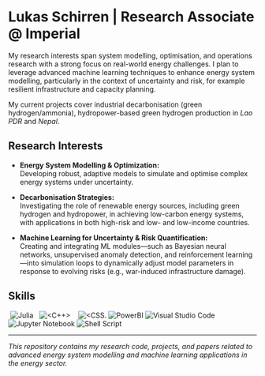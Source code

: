 # Lukas Schirren | Research Associate @ Imperial

My research interests span system modelling, optimisation, and operations research with a strong focus on real-world energy challenges. I plan to leverage advanced machine learning techniques to enhance energy system modelling, particularly in the context of uncertainty and risk, for example resilient infrastructure and capacity planning.

My current projects cover industrial decarbonisation (green hydrogen/ammonia), hydropower-based green hydrogen production in _Lao PDR_ and _Nepal_.


## Research Interests

- **Energy System Modelling & Optimization:**  
  Developing robust, adaptive models to simulate and optimise complex energy systems under uncertainty.

- **Decarbonisation Strategies:**  
  Investigating the role of renewable energy sources, including green hydrogen and hydropower, in achieving low-carbon energy systems, with applications in both high-risk and low- and low-income countries.

- **Machine Learning for Uncertainty & Risk Quantification:**  
  Creating and integrating ML modules—such as Bayesian neural networks, unsupervised anomaly detection, and reinforcement learning—into simulation loops to dynamically adjust model parameters in response to evolving risks (e.g., war-induced infrastructure damage).

## Skills
![<Python>](https://img.shields.io/badge/Python-FFD43B?style=for-the-badge&logo=python&logoColor=darkgreen) ![Julia](https://img.shields.io/badge/Julia-9558B2?style=for-the-badge&logo=julia&logoColor=white) ![<Java>](https://img.shields.io/badge/Java-ED8B00?style=for-the-badge&logo=java&logoColor=white) ![<C>](https://img.shields.io/badge/C-00599C?style=for-the-badge&logo=c&logoColor=white00) ![<C++>](https://img.shields.io/badge/C%2B%2B-00599C?style=for-the-badge&logo=c%2B%2B&logoColor=white) ![<PostgreSQL>](https://img.shields.io/badge/PostgreSQL-316192?style=for-the-badge&logo=postgresql&logoColor=white) ![<MySQL>](https://img.shields.io/badge/MySQL-00000F?style=for-the-badge&logo=mysql&logoColor=white) ![<HTML5>](https://img.shields.io/badge/CSS3-1572B6?style=for-the-badge&logo=css3&logoColor=white)  ![<CSS.](https://img.shields.io/badge/HTML5-E34F26?style=for-the-badge&logo=html5&logoColor=white) ![PowerBI](https://img.shields.io/badge/PowerBI-F2C811?style=for-the-badge&logo=Power%20BI&logoColor=white) ![Visual Studio Code](https://img.shields.io/badge/Visual%20Studio%20Code-0078d7.svg?style=for-the-badge&logo=visual-studio-code&logoColor=white) ![Jupyter Notebook](https://img.shields.io/badge/jupyter-%23FA0F00.svg?style=for-the-badge&logo=jupyter&logoColor=white) ![Shell Script](https://img.shields.io/badge/shell_script-%23121011.svg?style=for-the-badge&logo=gnu-bash&logoColor=white)

---

*This repository contains my research code, projects, and papers related to advanced energy system modelling and machine learning applications in the energy sector.*
